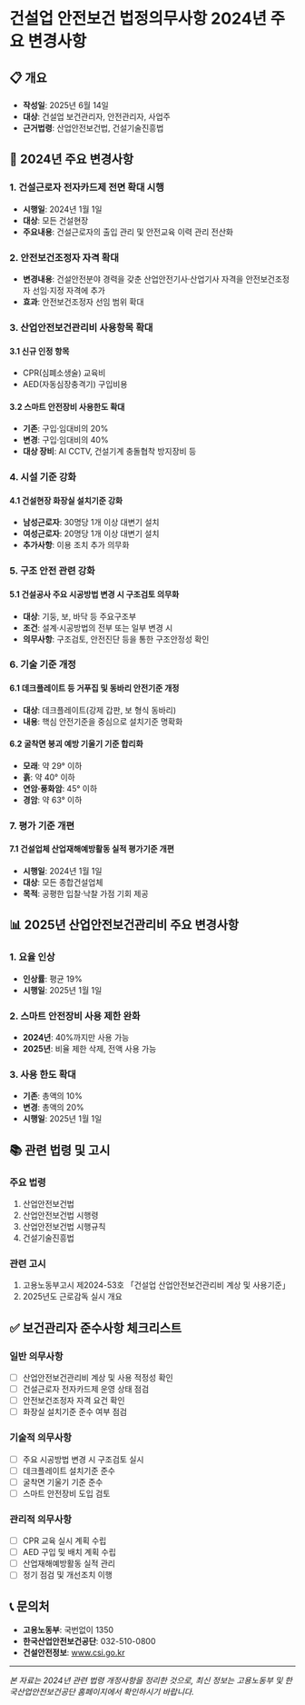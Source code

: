# 건설업 안전보건 법정의무사항 2024년 주요 변경사항

## 📋 개요
- **작성일**: 2025년 6월 14일
- **대상**: 건설업 보건관리자, 안전관리자, 사업주
- **근거법령**: 산업안전보건법, 건설기술진흥법

## 🔄 2024년 주요 변경사항

### 1. 건설근로자 전자카드제 전면 확대 시행
- **시행일**: 2024년 1월 1일
- **대상**: 모든 건설현장
- **주요내용**: 건설근로자의 출입 관리 및 안전교육 이력 관리 전산화

### 2. 안전보건조정자 자격 확대
- **변경내용**: 건설안전분야 경력을 갖춘 산업안전기사·산업기사 자격을 안전보건조정자 선임·지정 자격에 추가
- **효과**: 안전보건조정자 선임 범위 확대

### 3. 산업안전보건관리비 사용항목 확대
#### 3.1 신규 인정 항목
- CPR(심폐소생술) 교육비
- AED(자동심장충격기) 구입비용

#### 3.2 스마트 안전장비 사용한도 확대
- **기존**: 구입·임대비의 20%
- **변경**: 구입·임대비의 40%
- **대상 장비**: AI CCTV, 건설기계 충돌협착 방지장비 등

### 4. 시설 기준 강화

#### 4.1 건설현장 화장실 설치기준 강화
- **남성근로자**: 30명당 1개 이상 대변기 설치
- **여성근로자**: 20명당 1개 이상 대변기 설치
- **추가사항**: 이용 조치 추가 의무화

### 5. 구조 안전 관련 강화

#### 5.1 건설공사 주요 시공방법 변경 시 구조검토 의무화
- **대상**: 기둥, 보, 바닥 등 주요구조부
- **조건**: 설계·시공방법의 전부 또는 일부 변경 시
- **의무사항**: 구조검토, 안전진단 등을 통한 구조안정성 확인

### 6. 기술 기준 개정

#### 6.1 데크플레이트 등 거푸집 및 동바리 안전기준 개정
- **대상**: 데크플레이트(강제 갑판, 보 형식 동바리)
- **내용**: 핵심 안전기준을 중심으로 설치기준 명확화

#### 6.2 굴착면 붕괴 예방 기울기 기준 합리화
- **모래**: 약 29° 이하
- **흙**: 약 40° 이하
- **연암·풍화암**: 45° 이하
- **경암**: 약 63° 이하

### 7. 평가 기준 개편

#### 7.1 건설업체 산업재해예방활동 실적 평가기준 개편
- **시행일**: 2024년 1월 1일
- **대상**: 모든 종합건설업체
- **목적**: 공평한 입찰·낙찰 가점 기회 제공

## 📊 2025년 산업안전보건관리비 주요 변경사항

### 1. 요율 인상
- **인상률**: 평균 19%
- **시행일**: 2025년 1월 1일

### 2. 스마트 안전장비 사용 제한 완화
- **2024년**: 40%까지만 사용 가능
- **2025년**: 비율 제한 삭제, 전액 사용 가능

### 3. 사용 한도 확대
- **기존**: 총액의 10%
- **변경**: 총액의 20%
- **시행일**: 2025년 1월 1일

## 📚 관련 법령 및 고시

### 주요 법령
1. 산업안전보건법
2. 산업안전보건법 시행령
3. 산업안전보건법 시행규칙
4. 건설기술진흥법

### 관련 고시
1. 고용노동부고시 제2024-53호 「건설업 산업안전보건관리비 계상 및 사용기준」
2. 2025년도 근로감독 실시 개요

## ✅ 보건관리자 준수사항 체크리스트

### 일반 의무사항
- [ ] 산업안전보건관리비 계상 및 사용 적정성 확인
- [ ] 건설근로자 전자카드제 운영 상태 점검
- [ ] 안전보건조정자 자격 요건 확인
- [ ] 화장실 설치기준 준수 여부 점검

### 기술적 의무사항
- [ ] 주요 시공방법 변경 시 구조검토 실시
- [ ] 데크플레이트 설치기준 준수
- [ ] 굴착면 기울기 기준 준수
- [ ] 스마트 안전장비 도입 검토

### 관리적 의무사항
- [ ] CPR 교육 실시 계획 수립
- [ ] AED 구입 및 배치 계획 수립
- [ ] 산업재해예방활동 실적 관리
- [ ] 정기 점검 및 개선조치 이행

## 📞 문의처
- **고용노동부**: 국번없이 1350
- **한국산업안전보건공단**: 032-510-0800
- **건설안전정보**: www.csi.go.kr

---
*본 자료는 2024년 관련 법령 개정사항을 정리한 것으로, 최신 정보는 고용노동부 및 한국산업안전보건공단 홈페이지에서 확인하시기 바랍니다.*